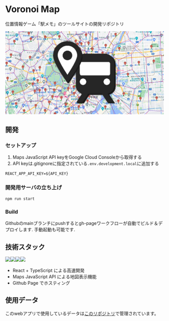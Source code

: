 # Voronoi Map

位置情報ゲーム「駅メモ」のツールサイトの開発リポジトリ

<img src="./public/ogp.png">

## 開発

### セットアップ

1. Maps JavaScript API keyをGoogle Cloud Consoleから取得する
2. API keyは.gitignoreに指定されている`.env.development.local`に追加する

```txt
REACT_APP_API_KEY=${API_KEY}
```

### 開発用サーバの立ち上げ
```bash
npm run start
```

### Build

Githubのmainブランチにpushするとgh-pageワークフローが自動でビルド＆デプロイします. 手動起動も可能です.

## 技術スタック
<img src="https://user-images.githubusercontent.com/25225028/96458500-f5cb5700-125b-11eb-901c-1aaf0653f999.jpg" height="100"/><img src="https://user-images.githubusercontent.com/25225028/108220336-f9270e80-7179-11eb-9091-c234b1e045be.png" height="100"/><img src="https://user-images.githubusercontent.com/25225028/96458574-0bd91780-125c-11eb-8307-05d60bf3f5f0.png" height="100"/><img src="https://user-images.githubusercontent.com/25225028/96458641-1b586080-125c-11eb-80dd-65ce67712f81.png" height="100"/>


- React + TypeScript による高速開発
- Maps JavaScript API による地図表示機能
- Github Page でホスティング

## 使用データ
このwebアプリで使用しているデータは[このリポジトリ](https://github.com/Seo-4d696b75/station_database)で管理されています。
